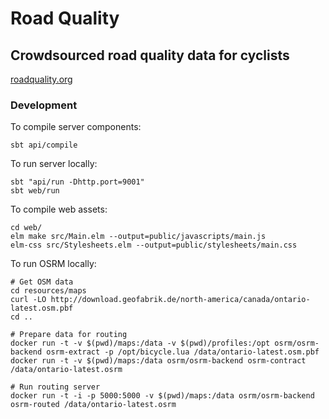 # Road Quality
## Crowdsourced road quality data for cyclists

[roadquality.org](http://www.roadquality.org)

### Development
To compile server components:

    sbt api/compile

To run server locally:

    sbt "api/run -Dhttp.port=9001"
    sbt web/run

To compile web assets:

    cd web/
    elm make src/Main.elm --output=public/javascripts/main.js
    elm-css src/Stylesheets.elm --output=public/stylesheets/main.css

To run OSRM locally:

    # Get OSM data
    cd resources/maps
    curl -LO http://download.geofabrik.de/north-america/canada/ontario-latest.osm.pbf
    cd ..

    # Prepare data for routing
    docker run -t -v $(pwd)/maps:/data -v $(pwd)/profiles:/opt osrm/osrm-backend osrm-extract -p /opt/bicycle.lua /data/ontario-latest.osm.pbf
    docker run -t -v $(pwd)/maps:/data osrm/osrm-backend osrm-contract /data/ontario-latest.osrm

    # Run routing server
    docker run -t -i -p 5000:5000 -v $(pwd)/maps:/data osrm/osrm-backend osrm-routed /data/ontario-latest.osrm

